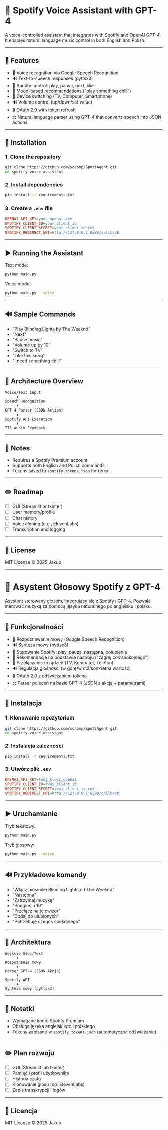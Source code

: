 # 🎵 Spotify Voice Assistant with GPT-4

A voice-controlled assistant that integrates with Spotify and OpenAI GPT-4. It enables natural language music control in both English and Polish.

---

## 🧰 Features

* 🎤 Voice recognition via Google Speech Recognition
* 🔊 Text-to-speech responses (pyttsx3)
* 🎵 Spotify control: play, pause, next, like
* 🌟 Mood-based recommendations ("play something chill")
* 📲 Device switching (TV, Computer, Smartphone)
* 🔊 Volume control (up/down/set value)
* 🔒 OAuth 2.0 with token refresh
* ⚖️ Natural language parser using GPT-4 that converts speech into JSON actions

---

## 🔧 Installation

### 1. Clone the repository

```bash
git clone https://github.com/scaamp/SpotiAgent.git
cd spotify-voice-assistant
```

### 2. Install dependencies

```bash
pip install -r requirements.txt
```

### 3. Create a `.env` file

```ini
OPENAI_API_KEY=your_openai_key
SPOTIFY_CLIENT_ID=your_client_id
SPOTIFY_CLIENT_SECRET=your_client_secret
SPOTIFY_REDIRECT_URI=http://127.0.0.1:8888/callback
```

---

## ▶️ Running the Assistant

Text mode:

```bash
python main.py
```

Voice mode:

```bash
python main.py --voice
```

---

## 🔊 Sample Commands

* "Play Blinding Lights by The Weeknd"
* "Next"
* "Pause music"
* "Volume up by 10"
* "Switch to TV"
* "Like this song"
* "I need something chill"

---

## 🧵 Architecture Overview

```
Voice/Text Input
     ⬇️
Speech Recognition
     ⬇️
GPT-4 Parser (JSON Action)
     ⬇️
Spotify API Execution
     ⬇️
TTS Audio Feedback
```

---

## 📃 Notes

* Requires a Spotify Premium account
* Supports both English and Polish commands
* Tokens saved to `spotify_tokens.json` for reuse

---

## ✏️ Roadmap

* [ ] GUI (Streamlit or tkinter)
* [ ] User memory/profile
* [ ] Chat history
* [ ] Voice cloning (e.g., ElevenLabs)
* [ ] Transcription and logging

---

## 📆 License

MIT License © 2025 Jakub

---

# 🎵 Asystent Głosowy Spotify z GPT-4

Asystent sterowany głosem, integrujący się z Spotify i GPT-4. Pozwala sterować muzyką za pomocą języka naturalnego po angielsku i polsku.

---

## 🧰 Funkcjonalności

* 🎤 Rozpoznawanie mowy (Google Speech Recognition)
* 🔊 Synteza mowy (pyttsx3)
* 🎵 Sterowanie Spotify: play, pauza, następna, polubienia
* 🌟 Rekomendacje na podstawie nastroju ("zagraj coś spokojnego")
* 📲 Przełączanie urządzeń (TV, Komputer, Telefon)
* 🔊 Regulacja głośności (w górę/w dół/konkretna wartość)
* 🔒 OAuth 2.0 z odświeżaniem tokena
* ⚖️ Parser poleceń na bazie GPT-4 (JSON z akcją + parametrami)

---

## 🔧 Instalacja

### 1. Klonowanie repozytorium

```bash
git clone https://github.com/scaamp/SpotiAgent.git
cd spotify-voice-assistant
```

### 2. Instalacja zależności

```bash
pip install -r requirements.txt
```

### 3. Utwórz plik `.env`

```ini
OPENAI_API_KEY=twój_klucz_openai
SPOTIFY_CLIENT_ID=twój_client_id
SPOTIFY_CLIENT_SECRET=twój_client_secret
SPOTIFY_REDIRECT_URI=http://127.0.0.1:8888/callback
```

---

## ▶️ Uruchamianie

Tryb tekstowy:

```bash
python main.py
```

Tryb głosowy:

```bash
python main.py --voice
```

---

## 🔊 Przykładowe komendy

* "Włącz piosenkę Blinding Lights od The Weeknd"
* "Następna"
* "Zatrzymaj muzykę"
* "Podgłoś o 10"
* "Przełącz na telewizor"
* "Dodaj do ulubionych"
* "Potrzebuję czegoś spokojnego"

---

## 🧵 Architektura

```
Wejście Głos/Text
     ⬇️
Rozpoznanie mowy
     ⬇️
Parser GPT-4 (JSON Akcja)
     ⬇️
Spotify API
     ⬇️
Synteza mowy (pyttsx3)
```

---


## 📃 Notatki

* Wymagane konto Spotify Premium
* Obsługa języka angielskiego i polskiego
* Tokeny zapisane w `spotify_tokens.json` (automatyczne odświeżanie)

---

## ✏️ Plan rozwoju

* [ ] GUI (Streamlit lub tkinter)
* [ ] Pamięć i profil użytkownika
* [ ] Historia czatu
* [ ] Klonowanie głosu (np. ElevenLabs)
* [ ] Zapis transkrypcji i logów

---

## 📆 Licencja

MIT License © 2025 Jakub
